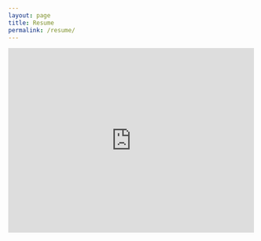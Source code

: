 ```yaml
---
layout: page
title: Resume
permalink: /resume/
---
```

<embed src="https://github.com/janpreet/effective-dollop/raw/main/janpreet-singh-resume.pdf" width="500" height="375" 
 type="application/pdf">